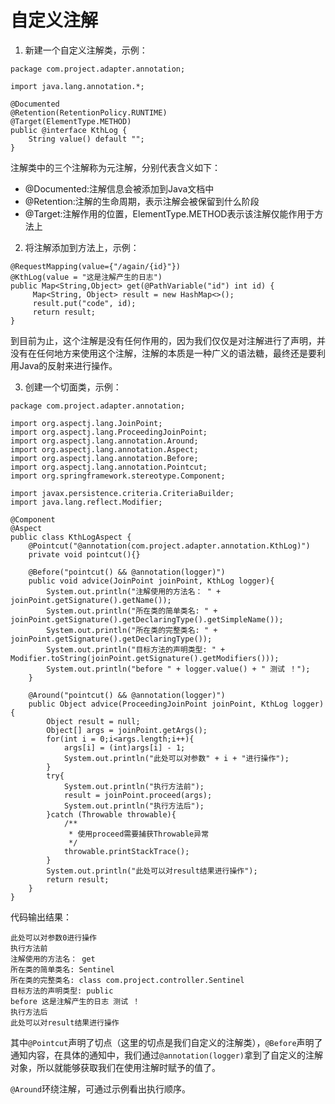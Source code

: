 # 自定义注解

1. 新建一个自定义注解类，示例：

```
package com.project.adapter.annotation;

import java.lang.annotation.*;

@Documented
@Retention(RetentionPolicy.RUNTIME)
@Target(ElementType.METHOD)
public @interface KthLog {
    String value() default "";
}
```

注解类中的三个注解称为元注解，分别代表含义如下：

- @Documented:注解信息会被添加到Java文档中
- @Retention:注解的生命周期，表示注解会被保留到什么阶段
- @Target:注解作用的位置，ElementType.METHOD表示该注解仅能作用于方法上

2. 将注解添加到方法上，示例：

```
@RequestMapping(value={"/again/{id}"})
@KthLog(value = "这是注解产生的日志")
public Map<String,Object> get(@PathVariable("id") int id) {
     Map<String, Object> result = new HashMap<>();
     result.put("code", id);
     return result;
}
```

到目前为止，这个注解是没有任何作用的，因为我们仅仅是对注解进行了声明，并没有在任何地方来使用这个注解，注解的本质是一种广义的语法糖，最终还是要利用Java的反射来进行操作。

3. 创建一个切面类，示例：
```
package com.project.adapter.annotation;

import org.aspectj.lang.JoinPoint;
import org.aspectj.lang.ProceedingJoinPoint;
import org.aspectj.lang.annotation.Around;
import org.aspectj.lang.annotation.Aspect;
import org.aspectj.lang.annotation.Before;
import org.aspectj.lang.annotation.Pointcut;
import org.springframework.stereotype.Component;

import javax.persistence.criteria.CriteriaBuilder;
import java.lang.reflect.Modifier;

@Component
@Aspect
public class KthLogAspect {
    @Pointcut("@annotation(com.project.adapter.annotation.KthLog)")
    private void pointcut(){}

    @Before("pointcut() && @annotation(logger)")
    public void advice(JoinPoint joinPoint, KthLog logger){
        System.out.println("注解使用的方法名： " + joinPoint.getSignature().getName());
        System.out.println("所在类的简单类名: " + joinPoint.getSignature().getDeclaringType().getSimpleName());
        System.out.println("所在类的完整类名: " + joinPoint.getSignature().getDeclaringType());
        System.out.println("目标方法的声明类型: " + Modifier.toString(joinPoint.getSignature().getModifiers()));
        System.out.println("before " + logger.value() + " 测试 ！");
    }

    @Around("pointcut() && @annotation(logger)")
    public Object advice(ProceedingJoinPoint joinPoint, KthLog logger){
        Object result = null;
        Object[] args = joinPoint.getArgs();
        for(int i = 0;i<args.length;i++){
            args[i] = (int)args[i] - 1;
            System.out.println("此处可以对参数" + i + "进行操作");
        }
        try{
            System.out.println("执行方法前");
            result = joinPoint.proceed(args);
            System.out.println("执行方法后");
        }catch (Throwable throwable){
            /**
             * 使用proceed需要捕获Throwable异常
             */
            throwable.printStackTrace();
        }
        System.out.println("此处可以对result结果进行操作");
        return result;
    }
}
```
代码输出结果：
```
此处可以对参数0进行操作
执行方法前
注解使用的方法名： get
所在类的简单类名: Sentinel
所在类的完整类名: class com.project.controller.Sentinel
目标方法的声明类型: public
before 这是注解产生的日志 测试 ！
执行方法后
此处可以对result结果进行操作
```

其中`@Pointcut`声明了切点（这里的切点是我们自定义的注解类），`@Before`声明了通知内容，在具体的通知中，我们通过`@annotation(logger)`拿到了自定义的注解对象，所以就能够获取我们在使用注解时赋予的值了。

`@Around`环绕注解，可通过示例看出执行顺序。
